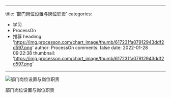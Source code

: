 
---
title: '部门岗位设置与岗位职责'
categories: 
 - 学习
 - ProcessOn
 - 推荐
headimg: 'https://img.processon.com/chart_image/thumb/617231fa07912943ddf2d597.png'
author: ProcessOn
comments: false
date: 2022-01-28 09:22:38
thumbnail: 'https://img.processon.com/chart_image/thumb/617231fa07912943ddf2d597.png'
---

<div>   
<img class="thumb" alt="部门岗位设置与岗位职责" src="https://img.processon.com/chart_image/thumb/617231fa07912943ddf2d597.png" referrerpolicy="no-referrer">
<p>部门岗位设置与岗位职责</p>  
</div>
            